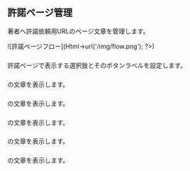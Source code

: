 ## 許諾ページ管理

著者へ許諾依頼用URLのページ文章を管理します。

![許諾ページフロー](<?php echo $this->Html->url('/img/flow.png'); ?>)

### <?php echo __('Button Labels');?>

許諾ページで表示する選択肢とそのボタンラベルを設定します。

### <?php echo __('Register Page');?>

<?php echo __('Register Page');?>の文章を表示します。

### <?php echo __('Register Upload Page');?>

<?php echo __('Register Upload Page');?>の文章を表示します。

### <?php echo __('Register Upload Complete Page');?>

<?php echo __('Register Upload Complete Page');?>の文章を表示します。

### <?php echo __('Register OK Complete Page');?>

<?php echo __('Register OK Complete Page');?>の文章を表示します。

### <?php echo __('Register NG Complete Page');?>

<?php echo __('Register NG Complete Page');?>の文章を表示します。

